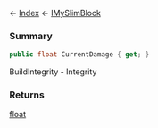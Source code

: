 ← [Index](Api-Index) ← [IMySlimBlock](VRage.Game.ModAPI.Ingame.IMySlimBlock)

### Summary

```csharp
public float CurrentDamage { get; }
```

BuildIntegrity - Integrity

### Returns

[float](System.Single)

